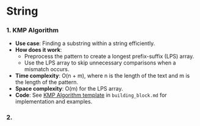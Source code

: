 # String

### 1. KMP Algorithm
- **Use case**: Finding a substring within a string efficiently.
- **How does it work**:
    - Preprocess the pattern to create a longest prefix-suffix (LPS) array.
    - Use the LPS array to skip unnecessary comparisons when a mismatch occurs.
- **Time complexity**: O(n + m), where n is the length of the text and m is the length of the pattern.
- **Space complexity**: O(m) for the LPS array.
- **Code**: See [KMP Algorithm template](../building_block.md#12-kmp-algorithm) in `building_block.md` for implementation and examples.


### 2. 